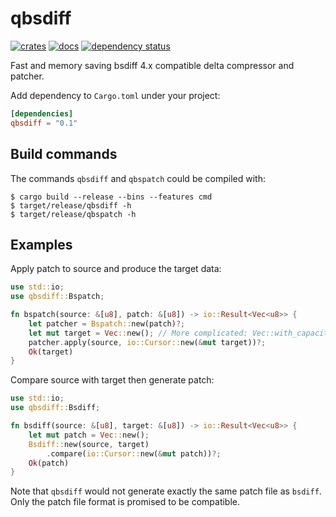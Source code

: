 qbsdiff
=======

[![crates](https://img.shields.io/badge/crates-1.0.0-blue)](https://crates.io/crates/qbsdiff)
[![docs](https://img.shields.io/badge/docs-1.0.0-blue)](https://docs.rs/qbsdiff)
[![dependency status](https://deps.rs/repo/github/hucsmn/qbsdiff/status.svg)](https://deps.rs/repo/github/hucsmn/qbsdiff)


Fast and memory saving bsdiff 4.x compatible delta compressor and patcher.

Add dependency to `Cargo.toml` under your project:
```toml
[dependencies]
qbsdiff = "0.1"
```

Build commands
--------------

The commands `qbsdiff` and `qbspatch` could be compiled with:
```shell
$ cargo build --release --bins --features cmd
$ target/release/qbsdiff -h
$ target/release/qbspatch -h
```

Examples
--------

Apply patch to source and produce the target data:
```rust
use std::io;
use qbsdiff::Bspatch;

fn bspatch(source: &[u8], patch: &[u8]) -> io::Result<Vec<u8>> {
    let patcher = Bspatch::new(patch)?;
    let mut target = Vec::new(); // More complicated: Vec::with_capacity(patcher.hint_target_size() as usize);
    patcher.apply(source, io::Cursor::new(&mut target))?;
    Ok(target)
}
```


Compare source with target then generate patch:
```rust
use std::io;
use qbsdiff::Bsdiff;

fn bsdiff(source: &[u8], target: &[u8]) -> io::Result<Vec<u8>> {
    let mut patch = Vec::new();
    Bsdiff::new(source, target)
        .compare(io::Cursor::new(&mut patch))?;
    Ok(patch)
}
```

Note that `qbsdiff` would not generate exactly the same patch file as `bsdiff`.
Only the patch file format is promised to be compatible.
